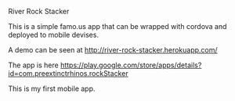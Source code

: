 River Rock Stacker

This is a simple famo.us app that can be wrapped with cordova and deployed to mobile devises.

A demo can be seen at http://river-rock-stacker.herokuapp.com/

The app is here https://play.google.com/store/apps/details?id=com.preextinctrhinos.rockStacker

This is my first mobile app.




